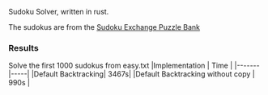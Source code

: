 Sudoku Solver, written in rust.

The sudokus are from the [Sudoku Exchange Puzzle Bank](https://github.com/grantm/sudoku-exchange-puzzle-bank)

### Results 
Solve the first 1000 sudokus from easy.txt
|Implementation | Time |
|-------|-----|
|Default Backtracking| 3467s|
|Default Backtracking without copy | 990s |
